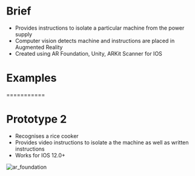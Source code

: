 # Brief
- Provides instructions to isolate a particular machine from the power supply
- Computer vision detects machine and instructions are placed in Augmented Reality
- Created using AR Foundation, Unity, ARKit Scanner for IOS

# Examples
===========

# Prototype 2
- Recognises a rice cooker
- Provides video instructions to isolate a the machine as well as written instructions
- Works for IOS 12.0+


![ar_foundation](demo.gif)

